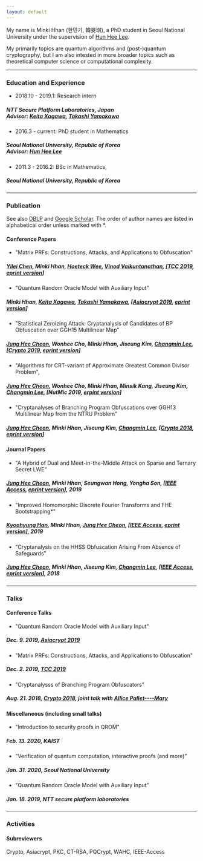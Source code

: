 ```yaml
---
layout: default
---
```


My name is Minki Hhan (한민기, 韓旻琪), a PhD student in Seoul National University under the supervision of [Hun Hee Lee](http://www.math.snu.ac.kr/~hhlee/). 

My primarily topics are quantum algorithms and (post-)quantum cryptography, but I am also intested in more broader topics such as theoretical computer science or computational complexity.

* * *

### Education and Experience
- 2018.10 - 2019.1: Research intern
##### NTT Secure Platform Laboratories, Japan<br/>Advisor: [Keita Xagawa](http://xagawa.net/), [Takashi Yamakawa](https://sites.google.com/view/takashiyamakawa)
- 2016.3 - current: PhD student in Mathematics
##### Seoul National University, Republic of Korea<br/>Advisor: [Hun Hee Lee](http://www.math.snu.ac.kr/~hhlee/)
- 2011.3 - 2016.2: BSc in Mathematics, 
##### Seoul National University, Republic of Korea

* * *

### Publication
See also [DBLP](https://dblp.org/pers/hd/h/Hhan:Minki) and [Google Scholar](https://scholar.google.com/citations?user=T5xFDAMAAAAJ&hl=en). The order of author names are listed  in alphabetical order unless marked with *.

#### Conference Papers
- "Matrix PRFs: Constructions, Attacks, and Applications to Obfuscation"
##### [Yilei Chen](http://www.chenyilei.net/), Minki Hhan, [Hoeteck Wee](https://www.di.ens.fr/~wee/), [Vinod Vaikuntanathan](https://people.csail.mit.edu/vinodv/), [[TCC 2019](https://link.springer.com/chapter/10.1007%2F978-3-030-36030-6_3), [eprint version](https://eprint.iacr.org/2019/1085)]
- "Quantum Random Oracle Model with Auxiliary Input"
##### Minki Hhan, [Keita Xagawa](http://xagawa.net/), [Takashi Yamakawa](https://sites.google.com/view/takashiyamakawa), [[Asiacrypt 2019](https://link.springer.com/chapter/10.1007%2F978-3-030-34578-5_21), [eprint version](https://eprint.iacr.org/2019/1093)]
- "Statistical Zeroizing Attack: Cryptanalysis of Candidates of BP Obfuscation over GGH15 Multilinear Map"
##### [Jung Hee Cheon](http://www.math.snu.ac.kr/~jhcheon/xe2/), Wonhee Cho, Minki Hhan, Jiseung Kim, <a href="http://perso.ens-lyon.fr/changmin.lee/">Changmin Lee</a>, [<a href="https://link.springer.com/chapter/10.1007%2F978-3-030-26954-8_9">Crypto 2019</a>, <a href="https://eprint.iacr.org/2018/1081">eprint version</a>]
- "Algorithms for CRT-variant of Approximate Greatest Common Divisor Problem",
##### <a href="http://www.math.snu.ac.kr/~jhcheon/xe2/">Jung Hee Cheon</a>, Wonhee Cho, Minki Hhan, Minsik Kang, Jiseung Kim, <a href="http://perso.ens-lyon.fr/changmin.lee/">Changmin Lee</a>, [NutMic 2019, <a href="https://eprint.iacr.org/2019/195">erpint version</a>]
- "Cryptanalyses of Branching Program Obfuscations over GGH13 Multilinear Map from the NTRU Problem" 
##### <a href="http://www.math.snu.ac.kr/~jhcheon/xe2/">Jung Hee Cheon</a>, Minki Hhan, Jiseung Kim, <a href="http://perso.ens-lyon.fr/changmin.lee/">Changmin Lee</a>, [<a href="https://link.springer.com/chapter/10.1007/978-3-319-96878-0_7">Crypto 2018</a>, <a href="https://eprint.iacr.org/2018/408">eprint version</a>]
        
#### Journal Papers
- "A Hybrid of Dual and Meet-in-the-Middle Attack on Sparse and Ternary Secret LWE"
##### <a href="http://www.math.snu.ac.kr/~jhcheon/xe2/">Jung Hee Cheon</a>, Minki Hhan, Seungwan Hong, Yongha Son, [<a href="https://ieeexplore.ieee.org/document/8747481">IEEE Access</a>, <a href="https://eprint.iacr.org/2019/1114">eprint version</a>], 2019
- "Improved Homomorphic Discrete Fourier Transforms and FHE Bootstrapping*"
##### <a href="https://kyoohyunghan.github.io/">Kyoohyung Han</a>, Minki Hhan, <a href="http://www.math.snu.ac.kr/~jhcheon/xe2/">Jung Hee Cheon</a>, [<a href="https://ieeexplore.ieee.org/document/8701685">IEEE Access</a>, <a href="https://eprint.iacr.org/2018/1073">eprint version</a>], 2019
- "Cryptanalysis on the HHSS Obfuscation Arising From Absence of Safeguards"
##### <a href="http://www.math.snu.ac.kr/~jhcheon/xe2/">Jung Hee Cheon</a>, Minki Hhan, Jiseung Kim, <a href="http://perso.ens-lyon.fr/changmin.lee/">Changmin Lee</a>, [<a href="https://ieeexplore.ieee.org/document/8401690">IEEE Access</a>, <a href="https://eprint.iacr.org/2018/397">eprint version</a>], 2018

* * *

### Talks
#### Conference Talks
- "Quantum Random Oracle Model with Auxiliary Input"
##### Dec. 9. 2019, [Asiacrypt 2019](https://asiacrypt.iacr.org/2019/)
- "Matrix PRFs: Constructions, Attacks, and Applications to Obfuscation"
##### Dec. 2. 2019, [TCC 2019](https://tcc.iacr.org/2019/)
- "Cryptanalysss of Branching Program Obfuscators"
##### Aug. 21. 2018, [Crypto 2018](https://crypto.iacr.org/2018/), joint talk with [Allice Pallet----Mary](https://apelletm.github.io/)

#### Miscellaneous (including small talks)
- "Introduction to security proofs in QROM"
##### Feb. 13. 2020, KAIST
- "Verification of quantum computation, interactive proofs (and more)"
##### Jan. 31. 2020, Seoul National University
- "Quantum Random Oracle Model with Auxiliary Input"
##### Jan. 18. 2019, NTT secure platform laboratories

* * *

### Activities
#### Subreviewers
Crypto, Asiacrypt, PKC, CT-RSA, PQCrypt, WAHC, IEEE-Access
